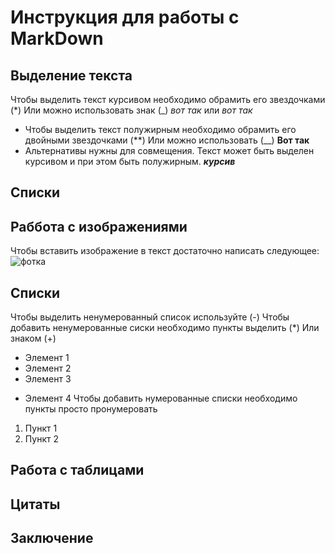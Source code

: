 # Инструкция для работы с  MarkDown

## Выделение текста
Чтобы выделить текст курсивом необходимо обрамить его звездочками (*) Или можно использовать знак (_) _вот так_ или *вот так*
- Чтобы выделить текст полужирным необходимо обрамить его двойными звездочками (**) Или можно использовать (__) __Вот так__
- Альтернативы нужны для совмещения. Текст может быть выделен курсивом и при этом быть полужирным. _**курсив**_
## Списки

## Раббота с изображениями
Чтобы вставить изображение в текст достаточно написать следующее: ![фотка](DSC_1117.jpg)

## Списки
Чтобы выделить ненумерованный список используйте (-)
Чтобы добавить ненумерованные сиски необходимо пункты выделить (*) Или знаком (+)
* Элемент 1 
* Элемент 2 
* Элемент 3
+ Элемент 4
Чтобы добавить нумерованные списки необходимо пункты просто пронумеровать
1. Пункт 1
2. Пункт 2

## Работа с таблицами

## Цитаты

## Заключение